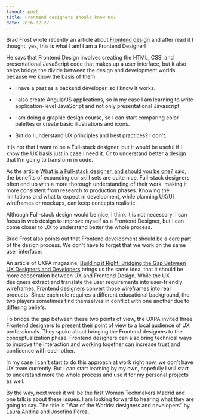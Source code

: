 ```yaml
---
layout: post
title: Frontend designers should know UX?
date: 2016-02-27
---
```


Brad Frost wrote recently an article about <a href="http://bradfrost.com/blog/post/frontend-design/">Frontend design</a> and after read it I thought, yes, this is what I am! I am a Frontend Designer! 

He says that Frontend Design involves creating the HTML, CSS, and presentational JavaScript code that makes up a user interface, but it also helps bridge the divide between the design and development worlds because we know the basis of them.

- I have a past as a backend developer, so I know it works. 

- I also create AngularJS applications, so in my case I am learning to write application-level JavaScript and not only presentational Javascript. 

- I am doing a graphic design course, so I can start comparing color palettes or create basic illustrations and icons.   

- But do I understand UX principles and best practices? I don't. 


It is not that I want to be a Full-stack designer, but it would be useful if I know the UX basis just in case I need it. Or to understand better a design that I'm going to transform in code.

As the article <a href="http://webdesignerdepot.com/2015/06/what-is-a-full-stack-designer-and-should-you-be-one/">What is a Full-stack designer, and should you be one?</a> said, the benefits of expanding our skill sets are quite nice. Full-stack designers often end up with a more thorough understanding of their work, making it more consistent from research to production phases. Knowing the limitations and what to expect in development, while planning UX/UI wireframes or mockups, can keep concepts realistic. 

Although Full-stack design would be nice, I think it is not necessary. I can focus in web design to improve myself as a Frontend Designer, but I can come closer to UX to understand better the whole process. 

Brad Frost also points out that Frontend development should be a core part of the design process. We don't have to forget that we work on the same user interface.

An article of UXPA magazine, <a href="http://uxpamagazine.org/building-it-right/">Building it Right! Bridging the Gap Between UX Designers and Developers</a> brings us the same idea, that it should be more cooperation between UX and Frontend Design. While the UX designers extract and translate the user requirements into user-friendly wireframes, Frontend designers convert those wireframes into real products. Since each role requires a different educational background, the two players sometimes find themselves in conflict with one another due to differing beliefs.

To bridge the gap between these two points of view, the UXPA invited three Frontend designers to present their point of view to a local audience of UX professionals. They spoke about bringing the Frontend designers to the conceptualization phase. Frontend designers can also bring technical ways to improve the interaction and working together can increase trust and confidence with each other.

In my case I can't start to do this approach at work right now, we don't have UX team currently. But I can start learning by my own, hopefully I will start to understand more the whole process and use it for my personal projects as well. 

By the way, next week it will be the first Women Techmakers Madrid and one talk is about these issues. I am looking forward to hearing what they are going to say. The title is "War of the Worlds: designers and developers" by Laura Andina and Josefina Pérez.


